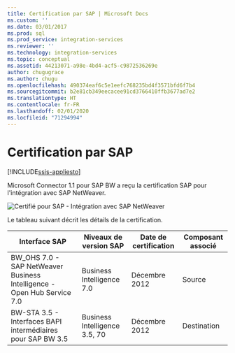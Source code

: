 ```yaml
---
title: Certification par SAP | Microsoft Docs
ms.custom: ''
ms.date: 03/01/2017
ms.prod: sql
ms.prod_service: integration-services
ms.reviewer: ''
ms.technology: integration-services
ms.topic: conceptual
ms.assetid: 44213071-a98e-4bd4-acf5-c9872536269e
author: chugugrace
ms.author: chugu
ms.openlocfilehash: 490374eaf6c5e1eefc768235bd4f3571bfd6f7b4
ms.sourcegitcommit: b2e81cb349eecacee91cd3766410ffb3677ad7e2
ms.translationtype: HT
ms.contentlocale: fr-FR
ms.lasthandoff: 02/01/2020
ms.locfileid: "71294994"
---
```

# <a name="certification-by-sap"></a>Certification par SAP

[!INCLUDE[ssis-appliesto](../includes/ssis-appliesto-ssvrpluslinux-asdb-asdw-xxx.md)]


  Microsoft Connector 1.1 pour SAP BW a reçu la certification SAP pour l'intégration avec SAP NetWeaver.  
  
 ![Certifié pour SAP - Intégration avec SAP NetWeaver](../integration-services/media/sapcertifiedforssis11.gif "Certifié pour SAP - Intégration avec SAP NetWeaver")  
  
 Le tableau suivant décrit les détails de la certification.  
  
|Interface SAP|Niveaux de version SAP|Date de certification|Composant associé|  
|-------------------|------------------------|------------------------|-----------------------|  
|BW_OHS 7.0 - SAP NetWeaver Business Intelligence - Open Hub Service 7.0|Business Intelligence 7.0|Décembre 2012|Source|  
|BW-STA 3.5 - Interfaces BAPI intermédiaires pour SAP BW 3.5|Business Intelligence 3.5, 70|Décembre 2012|Destination|  
  
  
